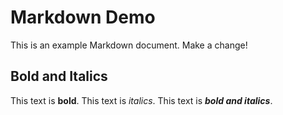 # Markdown Demo

This is an example Markdown document.
Make a change!

## Bold and Italics

This text is **bold**.
This text is _italics_.
This text is **_bold and italics_**.
